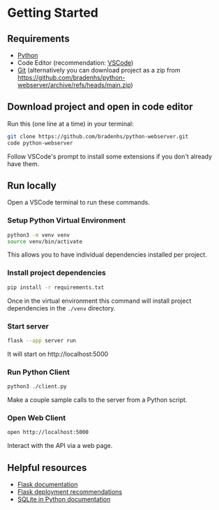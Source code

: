 # Getting Started

## Requirements

- [Python](https://www.python.org/downloads/)
- Code Editor (recommendation: [VSCode](https://code.visualstudio.com/))
- [Git](https://git-scm.com/) (alternatively you can download project as a zip from https://github.com/bradenhs/python-webserver/archive/refs/heads/main.zip)

## Download project and open in code editor

Run this (one line at a time) in your terminal:

```sh
git clone https://github.com/bradenhs/python-webserver.git
code python-webserver
```

Follow VSCode's prompt to install some extensions if you don't already have them.

## Run locally

Open a VSCode terminal to run these commands.

### Setup Python Virtual Environment

```sh
python3 -m venv venv
source venv/bin/activate
```

This allows you to have individual dependencies installed per project.

### Install project dependencies

```sh
pip install -r requirements.txt
```

Once in the virtual environment this command will install project dependencies in the `./venv` directory.

### Start server

```sh
flask --app server run
```

It will start on http://localhost:5000

### Run Python Client

```sh
python3 ./client.py
```

Make a couple sample calls to the server from a Python script.

### Open Web Client

```sh
open http://localhost:5000
```

Interact with the API via a web page.

## Helpful resources

- [Flask documentation](https://flask.palletsprojects.com/en/2.2.x/)
- [Flask deployment recommendations](https://flask.palletsprojects.com/en/2.2.x/deploying/)
- [SQLite in Python documentation](https://docs.python.org/3/library/sqlite3.html)
